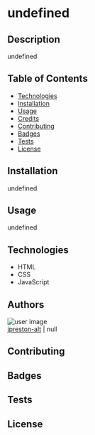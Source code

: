 # undefined

## Description
undefined

## Table of Contents
* [Technologies](#technologies)
* [Installation](#installation)
* [Usage](#usage)
* [Credits](#credits)
* [Contributing](#Contributing)
* [Badges](#Badges)
* [Tests](#Tests)
* [License](#License)


## Installation
undefined

## Usage
undefined

## Technologies
* HTML
* CSS
* JavaScript


## Authors
![user image](https://avatars1.githubusercontent.com/u/58855401?v=4&s=100) <br>
[jpreston-alt](https://api.github.com/users/jpreston-alt) | null

## Contributing

## Badges

## Tests

## License